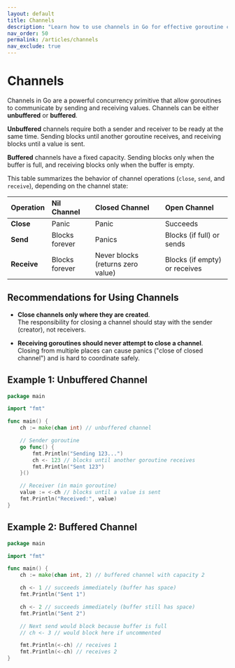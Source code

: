 ```yaml
---
layout: default
title: Channels
description: "Learn how to use channels in Go for effective goroutine communication. Explore unbuffered and buffered channels with examples, best practices, and recommendations."
nav_order: 50
permalink: /articles/channels
nav_exclude: true
---
```


# Channels

Channels in Go are a powerful concurrency primitive that allow goroutines to communicate by sending and receiving values. Channels can be either **unbuffered** or **buffered**.

**Unbuffered** channels require both a sender and receiver to be ready at the same time. Sending blocks until another goroutine receives, and receiving blocks until a value is sent.

**Buffered** channels have a fixed capacity. Sending blocks only when the buffer is full, and receiving blocks only when the buffer is empty.

This table summarizes the behavior of channel operations (`close`, `send`, and `receive`), depending on the channel state:

| Operation | Nil Channel      | Closed Channel      | Open Channel                   |
|:----------|:-----------------|:--------------------|:-------------------------------|
| **Close** | Panic             | Panic                | Succeeds                       |
| **Send**  | Blocks forever    | Panics               | Blocks (if full) or sends       |
| **Receive** | Blocks forever  | Never blocks (returns zero value) | Blocks (if empty) or receives |

## Recommendations for Using Channels

- **Close channels only where they are created**.<br/>
  The responsibility for closing a channel should stay with the sender (creator), not receivers.

- **Receiving goroutines should never attempt to close a channel**.<br/>
  Closing from multiple places can cause panics ("close of closed channel") and is hard to coordinate safely.

## Example 1: Unbuffered Channel

```go
package main

import "fmt"

func main() {
    ch := make(chan int) // unbuffered channel

    // Sender goroutine
    go func() {
        fmt.Println("Sending 123...")
        ch <- 123 // blocks until another goroutine receives
        fmt.Println("Sent 123")
    }()

    // Receiver (in main goroutine)
    value := <-ch // blocks until a value is sent
    fmt.Println("Received:", value)
}
```

## Example 2: Buffered Channel

```go
package main

import "fmt"

func main() {
    ch := make(chan int, 2) // buffered channel with capacity 2

    ch <- 1 // succeeds immediately (buffer has space)
    fmt.Println("Sent 1")

    ch <- 2 // succeeds immediately (buffer still has space)
    fmt.Println("Sent 2")

    // Next send would block because buffer is full
    // ch <- 3 // would block here if uncommented

    fmt.Println(<-ch) // receives 1
    fmt.Println(<-ch) // receives 2
}

```